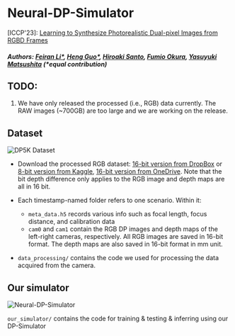 # Neural-DP-Simulator
[ICCP'23]: [Learning to Synthesize Photorealistic Dual-pixel Images from RGBD Frames](https://ieeexplore.ieee.org/document/10233839)

##### Authors: [Feiran Li*](https://sites.google.com/view/feiranlihomepage/home), [Heng Guo*](https://gh-home.github.io/), [Hiroaki Santo](https://sites.google.com/view/hiroaki-santo/), [Fumio Okura](http://cvl.ist.osaka-u.ac.jp/user/okura/), [Yasuyuki Matsushita](http://cvl.ist.osaka-u.ac.jp/en/member/matsushita/)   (*equal contribution)

## TODO:
1. We have only released the processed (i.e., RGB) data currently. The RAW images (~700GB) are too large and we are working on the release. 



## Dataset
![DP5K Dataset](teaser/dataset_summary.png)
* Download the processed RGB dataset: [16-bit version from DropBox](https://www.dropbox.com/sh/ym03faddftnkclw/AACXN_8hKrTl6mKQuDS9xRl3a?dl=0) or [8-bit version from Kaggle](https://www.kaggle.com/datasets/feiranli/dp5k-dataset), [16-bit version from OneDrive](https://bupteducn-my.sharepoint.com/personal/guoheng_bupt_edu_cn/_layouts/15/onedrive.aspx?id=%2Fpersonal%2Fguoheng%5Fbupt%5Fedu%5Fcn%2FDocuments%2FDataset%2FDP&ga=1). Note that the bit depth difference only applies to the RGB image and depth maps are all in 16 bit.  

* Each timestamp-named folder refers to one scenario. Within it:
    * `meta_data.h5` records various info such as focal length, focus distance, and calibration data
    * `cam0` and `cam1` contain the RGB DP images and depth maps of the left-right cameras, respectively. All RGB images are saved in 16-bit format. The depth maps are also saved in 16-bit format in mm unit. 

* `data_processing/` contains the code we used for processing the data acquired from the camera. 



## Our simulator
![Neural-DP-Simulator](teaser/our_render_from_rgbd.png)

`our_simulator/` contains the code for training & testing & inferring using our DP-Simulator 


<!-- ## Citation -->







